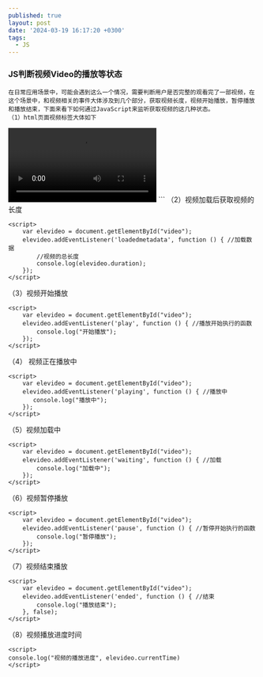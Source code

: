 ```yaml
---
published: true
layout: post
date: '2024-03-19 16:17:20 +0300'
tags:
  - JS
---
```

### JS判断视频Video的播放等状态

```
在日常应用场景中，可能会遇到这么一个情况，需要判断用户是否完整的观看完了一部视频，在这个场景中，和视频相关的事件大体涉及到几个部分，获取视频长度，视频开始播放，暂停播放和播放结束，下面来看下如何通过JavaScript来监听获取视频的这几种状态。
（1）html页面视频标签大体如下

```
<video id="video" controls="controls">
    <source type="video/mp4" src="mi.mp4">
</video>
```
（2）视频加载后获取视频的长度

````
<script>
    var elevideo = document.getElementById("video");
    elevideo.addEventListener('loadedmetadata', function () { //加载数据
        //视频的总长度
        console.log(elevideo.duration);
    });
</script>
````
（3）视频开始播放

```
<script>
    var elevideo = document.getElementById("video");
    elevideo.addEventListener('play', function () { //播放开始执行的函数
        console.log("开始播放");
    });
</script>
```
（4） 视频正在播放中

```
<script>
    var elevideo = document.getElementById("video");
    elevideo.addEventListener('playing', function () { //播放中
       console.log("播放中");
    });
</script>
```
（5）视频加载中

```
<script>
    var elevideo = document.getElementById("video");
    elevideo.addEventListener('waiting', function () { //加载
        console.log("加载中");
    });
</script>
```
（6）视频暂停播放

```
<script>
    var elevideo = document.getElementById("video");
    elevideo.addEventListener('pause', function () { //暂停开始执行的函数
        console.log("暂停播放");
    });
</script>
```
（7）视频结束播放

```
<script>
    var elevideo = document.getElementById("video");
    elevideo.addEventListener('ended', function () { //结束
        console.log("播放结束");
    }, false);
</script>
```
（8）视频播放进度时间

```
<script>
console.log("视频的播放进度", elevideo.currentTime)
</script>
```

```
